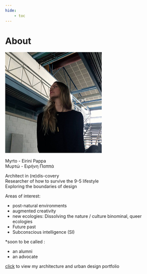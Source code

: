 ```yaml
---
hide:
    - toc
---
```

# About

![](profile.jpg)

Myrto - Eirini Pappa  
Μυρτώ - Ειρήνη Παππά  

Architect in (re)dis-covery  
Researcher of how to survive the 9-5 lifestyle  
Exploring the boundaries of design  

Areas of interest:  
- post-natural environments  
- augmented creativity  
- new ecologies: Dissolving the nature / culture binominal, queer ecologies  
- Future past  
- Subconscious intelligence (SI)  

*soon to be called :  
- an alumni  
- an advocate

[click](https://issuu.com/myrtopappa9/docs/portfolio) to view my architecture and urban design portfolio
